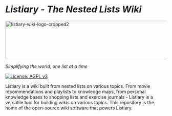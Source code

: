 # *Listiary - The Nested Lists Wiki*  

<img width="700" height="120" alt="listiary-wiki-logo-cropped2" src="https://github.com/user-attachments/assets/2fbb17a7-3eea-4ad2-8c5c-289db40cc5fa" />

_Simplifying the world, one list at a time_
<!-- World simplified, one list at a time -->
[![License: AGPL v3](https://img.shields.io/badge/License-AGPL_v3-blue.svg)](https://www.gnu.org/licenses/agpl-3.0)

Listiary is a wiki built from nested lists on various topics. From movie recommendations and playlists to knowledge maps, from personal knowledge bases to shopping lists and exercise journals - Listiary is a versatile tool for building wikis on various topics. 
This repository is the home of the open-source wiki software that powers Listiary.
